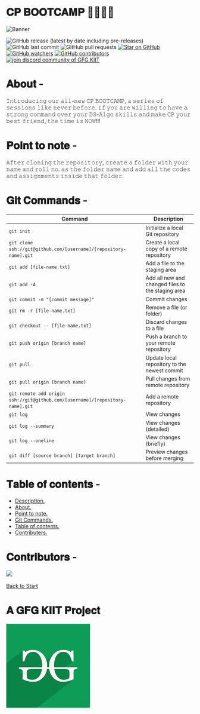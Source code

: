 <a name="title"></a>
# 𝐂𝐏 𝐁𝐎𝐎𝐓𝐂𝐀𝐌𝐏 👩‍💻👨‍💻

![Banner](https://github.com/Sayak11/100-Days-of-Code/blob/main/cpbootcamp.jpeg)

![GitHub release (latest by date including pre-releases)](https://img.shields.io/github/v/release/GFG-CLUB-KIIT/100-Days-of-Code?include_prereleases)
![GitHub last commit](https://img.shields.io/github/last-commit/GFG-CLUB-KIIT/100-Days-of-Code)
![GitHub pull requests](https://img.shields.io/github/issues-pr/GFG-CLUB-KIIT/100-Days-of-Code)
[![Star on GitHub](https://img.shields.io/github/stars/GFG-CLUB-KIIT/100-Days-of-Code.svg?style=social)](https://github.com/all-contributors/all-contributors/stargazers)
[![GitHub watchers](https://img.shields.io/github/watchers/GFG-CLUB-KIIT/100-Days-of-Code.svg?style=social&label=Watch&maxAge=2592000)](https://GitHub.com/GFG-CLUB-KIIT/100-Days-of-Code/watchers/)
[![GitHub contributors](https://img.shields.io/github/contributors/GFG-CLUB-KIIT/100-Days-of-Code.svg)](https://GitHub.com/GFG-CLUB-KIIT/100-Days-of-Code/graphs/contributors/)
<a href="https://discord.gg/DqRqk2GTNn" target="blank">
<img src="https://img.shields.io/discord/735303195105951764?label=Join%20Community&logo=discord&style=flat-square" alt="join discord community of GFG KIIT"/>
</a>
<a name="about"></a>
# 𝐀𝐛𝐨𝐮𝐭 -
𝙸𝚗𝚝𝚛𝚘𝚍𝚞𝚌𝚒𝚗𝚐 𝚘𝚞𝚛 𝚊𝚕𝚕-𝚗𝚎𝚠 𝙲𝙿 𝙱𝙾𝙾𝚃𝙲𝙰𝙼𝙿, 𝚊 𝚜𝚎𝚛𝚒𝚎𝚜 𝚘𝚏 𝚜𝚎𝚜𝚜𝚒𝚘𝚗𝚜 𝚕𝚒𝚔𝚎 𝚗𝚎𝚟𝚎𝚛 𝚋𝚎𝚏𝚘𝚛𝚎. 𝙸𝚏 𝚢𝚘𝚞 𝚊𝚛𝚎 𝚠𝚒𝚕𝚕𝚒𝚗𝚐 𝚝𝚘 𝚑𝚊𝚟𝚎 𝚊 𝚜𝚝𝚛𝚘𝚗𝚐 𝚌𝚘𝚖𝚖𝚊𝚗𝚍 𝚘𝚟𝚎𝚛 𝚢𝚘𝚞𝚛 𝙳𝚂-𝙰𝚕𝚐𝚘 𝚜𝚔𝚒𝚕𝚕𝚜 𝚊𝚗𝚍 𝚖𝚊𝚔𝚎 𝙲𝙿 𝚢𝚘𝚞𝚛 𝚋𝚎𝚜𝚝 𝚏𝚛𝚒𝚎𝚗𝚍, 𝚝𝚑𝚎 𝚝𝚒𝚖𝚎 𝚒𝚜 𝙽𝙾𝚆!!!

<a name="nt"></a>
# 𝐏𝐨𝐢𝐧𝐭 𝐭𝐨 𝐧𝐨𝐭𝐞 -
𝙰𝚏𝚝𝚎𝚛 𝚌𝚕𝚘𝚗𝚒𝚗𝚐 𝚝𝚑𝚎 𝚛𝚎𝚙𝚘𝚜𝚒𝚝𝚘𝚛𝚢, 𝚌𝚛𝚎𝚊𝚝𝚎 𝚊 𝚏𝚘𝚕𝚍𝚎𝚛 𝚠𝚒𝚝𝚑 𝚢𝚘𝚞𝚛 𝚗𝚊𝚖𝚎 𝚊𝚗𝚍 𝚛𝚘𝚕𝚕 𝚗𝚘. 𝚊𝚜 𝚝𝚑𝚎 𝚏𝚘𝚕𝚍𝚎𝚛 𝚗𝚊𝚖𝚎 𝚊𝚗𝚍 𝚊𝚍𝚍 𝚊𝚕𝚕 𝚝𝚑𝚎 𝚌𝚘𝚍𝚎𝚜 𝚊𝚗𝚍 𝚊𝚜𝚜𝚒𝚐𝚗𝚖𝚎𝚗𝚝𝚜 𝚒𝚗𝚜𝚒𝚍𝚎 𝚝𝚑𝚊𝚝 𝚏𝚘𝚕𝚍𝚎𝚛.

<a name="cmd"></a>
# 𝐆𝐢𝐭 𝐂𝐨𝐦𝐦𝐚𝐧𝐝𝐬 - 

| Command | Description |
| ------- | ----------- |
| `git init` | Initialize a local Git repository |
| `git clone ssh://git@github.com/[username]/[repository-name].git` | Create a local copy of a remote repository |
| `git add [file-name.txt]` | Add a file to the staging area |
| `git add -A` | Add all new and changed files to the staging area |
| `git commit -m "[commit message]"` | Commit changes |
| `git rm -r [file-name.txt]` | Remove a file (or folder) |
| `git checkout -- [file-name.txt]` | Discard changes to a file |
| `git push origin [branch name]` | Push a branch to your remote repository |
| `git pull` | Update local repository to the newest commit |
| `git pull origin [branch name]` | Pull changes from remote repository |
| `git remote add origin ssh://git@github.com/[username]/[repository-name].git` | Add a remote repository |
| `git log` | View changes |
| `git log --summary` | View changes (detailed) |
| `git log --oneline` | View changes (briefly) |
| `git diff [source branch] [target branch]` | Preview changes before merging |

<a name="contents"></a>
# 𝐓𝐚𝐛𝐥𝐞 𝐨𝐟 𝐜𝐨𝐧𝐭𝐞𝐧𝐭𝐬 -

- [Description. ](#title)
- [About.](#about)
- [Point to note.](#nt)
- [Git Commands.](#cmd)
- [Table of contents.](#contents)
- [Contributers.](#contributors)

<a name="contributors"></a>
# 𝐂𝐨𝐧𝐭𝐫𝐢𝐛𝐮𝐭𝐨𝐫𝐬 -
<a href="https://github.com/GFG-CLUB-KIIT/100-Days-of-Code/graphs/contributors">
  <img src="https://contrib.rocks/image?repo=GFG-CLUB-KIIT/100-Days-of-Code" />
</a>

[Back to Start](#title)

# 𝐀 𝐆𝐅𝐆 𝐊𝐈𝐈𝐓 𝐏𝐫𝐨𝐣𝐞𝐜𝐭   
![Banner](https://github.com/Sayak11/theGeekBot/blob/master/gfgicon.png)  


